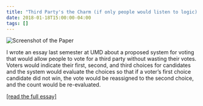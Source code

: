 ```yaml
---
title: "Third Party's the Charm (if only people would listen to logic):"
date: 2018-01-18T15:00:00-04:00
tags: []
---
```


![Screenshot of the Paper](/blog/images/third-partys-the-charm.png)

I wrote an essay last semester at UMD about a proposed system for voting that would allow people to vote for a third party without wasting their votes. Voters would indicate their first, second, and third choices for candidates and the system would evaluate the choices so that if a voter’s first choice candidate did not win, the vote would be reassigned to the second choice, and the count would be re-evaluated.

[[read the full essay]](/blog/files/JohanPositionPaper.odt)